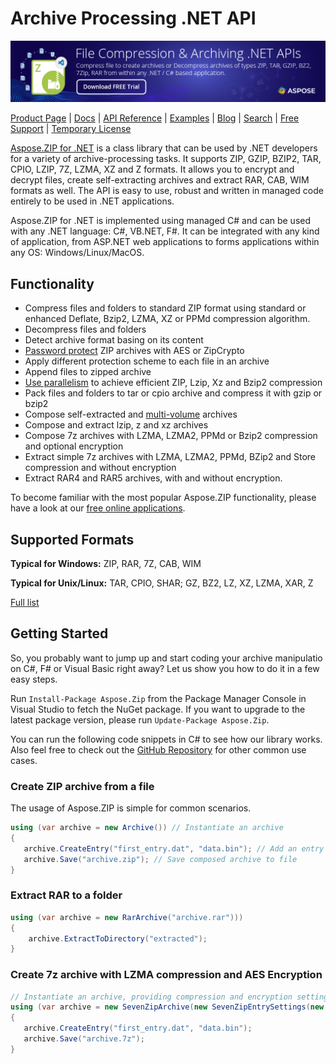 # Archive Processing .NET API

[![banner](https://raw.githubusercontent.com/Aspose/aspose.github.io/master/img/banners/aspose_zip-for-net-banner.png)](https://releases.aspose.com/zip/net/)

[Product Page](https://products.aspose.com/zip/) | [Docs](https://docs.aspose.com/zip/) | [API Reference](https://apireference.aspose.com/zip) | [Examples](https://github.com/aspose-zip/Aspose.ZIP-for-.NET) | [Blog](https://blog.aspose.com/category/zip/) | [Search](https://search.aspose.com/) | [Free Support](https://forum.aspose.com/c/zip) | [Temporary License](https://purchase.aspose.com/temporary-license)

[Aspose.ZIP for .NET](https://products.aspose.com/zip/net/) is a class library that can be used by .NET developers for a variety of archive-processing tasks. It supports ZIP, GZIP, BZIP2, TAR, CPIO, LZIP, 7Z, LZMA, XZ and Z formats. It allows you to encrypt and decrypt files, create self-extracting archives and extract RAR, CAB, WIM formats as well. The API is easy to use, robust and written in managed code entirely to be used in .NET applications.

Aspose.ZIP for .NET is implemented using managed C# and can be used with any .NET language: C#, VB.NET, F#. It can be integrated with any kind of application, from ASP.NET web applications to forms applications within any OS: Windows/Linux/MacOS.


## Functionality

- Compress files and folders to standard ZIP format using standard or enhanced Deflate, Bzip2, LZMA, XZ or PPMd compression algorithm.
- Decompress files and folders
- Detect archive format basing on its content
- [Password protect](https://docs.aspose.com/zip/net/password-protecting-archives/) ZIP archives with AES or ZipCrypto
- Apply different protection scheme to each file in an archive
- Append files to zipped archive
- [Use parallelism](https://dev.to/panchenkodmaspose/zip-files-in-c-using-aspose-zip-parallel-compression-31e) to achieve efficient ZIP, Lzip, Xz and Bzip2 compression
- Pack files and folders to tar or cpio archive and compress it with gzip or bzip2
- Compose self-extracted and [multi-volume](https://docs.aspose.com/zip/net/multi-volume-archives/) archives
- Compose and extract lzip, z and xz archives
- Compose 7z archives with LZMA, LZMA2, PPMd or Bzip2 compression and optional encryption
- Extract simple 7z archives with LZMA, LZMA2, PPMd, BZip2 and Store compression and without encryption
- Extract RAR4 and RAR5 archives, with and without encryption.

To become familiar with the most popular Aspose.ZIP functionality, please have a look at our [free online applications](https://products.aspose.app/zip/family).

## Supported Formats
**Typical for Windows:** ZIP, RAR, 7Z, CAB, WIM

**Typical for Unix/Linux:** TAR, CPIO, SHAR; GZ, BZ2, LZ, XZ, LZMA, XAR, Z

[Full list](https://docs.aspose.com/zip/net/supported-file-formats/)

## Getting Started

So, you probably want to jump up and start coding your archive manipulatio on C#, F# or Visual Basic right away? Let us show you how to do it in a few easy steps.

Run ```Install-Package Aspose.Zip``` from the Package Manager Console in Visual Studio to fetch the NuGet package.
If you want to upgrade to the latest package version, please run ```Update-Package Aspose.Zip```.

You can run the following code snippets in C# to see how our library works. Also feel free to check out the [GitHub Repository](https://github.com/aspose-zip/Aspose.ZIP-for-.NET) for other common use cases.

### Create ZIP archive from a file
The usage of Aspose.ZIP is simple for common scenarios.
```C#
using (var archive = new Archive()) // Instantiate an archive
{
   archive.CreateEntry("first_entry.dat", "data.bin"); // Add an entry from file
   archive.Save("archive.zip"); // Save composed archive to file
}
```

### Extract RAR to a folder
```C#
using (var archive = new RarArchive("archive.rar")))
{
    archive.ExtractToDirectory("extracted");
}
```
### Create 7z archive with LZMA compression and AES Encryption
```C#
// Instantiate an archive, providing compression and encryption settings
using (var archive = new SevenZipArchive(new SevenZipEntrySettings(new SevenZipLZMACompressionSettings(), new SevenZipAESEncryptionSettings("p@s$"))))
{
   archive.CreateEntry("first_entry.dat", "data.bin");
   archive.Save("archive.7z");
}
```